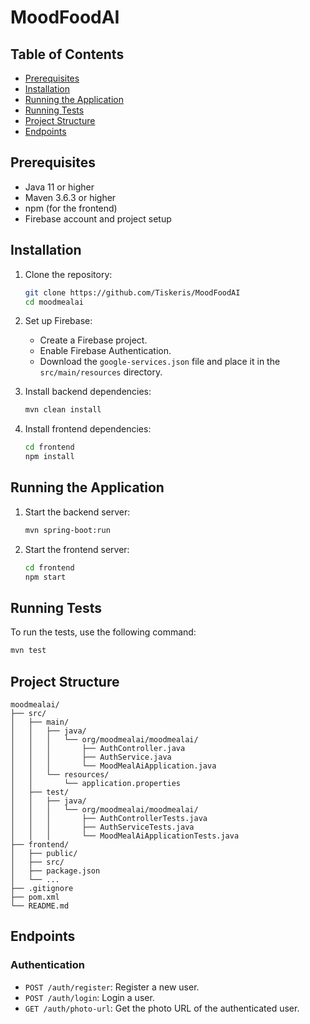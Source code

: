 # MoodFoodAI

## Table of Contents

- [Prerequisites](#prerequisites)
- [Installation](#installation)
- [Running the Application](#running-the-application)
- [Running Tests](#running-tests)
- [Project Structure](#project-structure)
- [Endpoints](#endpoints)

## Prerequisites

- Java 11 or higher
- Maven 3.6.3 or higher
- npm (for the frontend)
- Firebase account and project setup

## Installation

1. Clone the repository:
   ```sh
   git clone https://github.com/Tiskeris/MoodFoodAI
   cd moodmealai
   ```

2. Set up Firebase:
   - Create a Firebase project.
   - Enable Firebase Authentication.
   - Download the `google-services.json` file and place it in the `src/main/resources` directory.

3. Install backend dependencies:
   ```sh
   mvn clean install
   ```

4. Install frontend dependencies:
   ```sh
   cd frontend
   npm install
   ```

## Running the Application

1. Start the backend server:
   ```sh
   mvn spring-boot:run
   ```

2. Start the frontend server:
   ```sh
   cd frontend
   npm start
   ```

## Running Tests

To run the tests, use the following command:
```sh
mvn test
```

## Project Structure

```plaintext
moodmealai/
├── src/
│   ├── main/
│   │   ├── java/
│   │   │   └── org/moodmealai/moodmealai/
│   │   │       ├── AuthController.java
│   │   │       ├── AuthService.java
│   │   │       └── MoodMealAiApplication.java
│   │   └── resources/
│   │       └── application.properties
│   ├── test/
│   │   ├── java/
│   │   │   └── org/moodmealai/moodmealai/
│   │   │       ├── AuthControllerTests.java
│   │   │       ├── AuthServiceTests.java
│   │   │       └── MoodMealAiApplicationTests.java
├── frontend/
│   ├── public/
│   ├── src/
│   ├── package.json
│   └── ...
├── .gitignore
├── pom.xml
└── README.md
```

## Endpoints

### Authentication

- `POST /auth/register`: Register a new user.
- `POST /auth/login`: Login a user.
- `GET /auth/photo-url`: Get the photo URL of the authenticated user.
